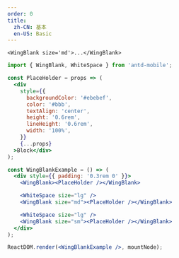 ```yaml
---
order: 0
title:
  zh-CN: 基本
  en-US: Basic
---
```


```<WingBlank size='md'>...</WingBlank>```

````jsx
import { WingBlank, WhiteSpace } from 'antd-mobile';

const PlaceHolder = props => (
  <div
    style={{
      backgroundColor: '#ebebef',
      color: '#bbb',
      textAlign: 'center',
      height: '0.6rem',
      lineHeight: '0.6rem',
      width: '100%',
    }}
    {...props}
  >Block</div>
);

const WingBlankExample = () => (
  <div style={{ padding: '0.3rem 0' }}>
    <WingBlank><PlaceHolder /></WingBlank>

    <WhiteSpace size="lg" />
    <WingBlank size="md"><PlaceHolder /></WingBlank>

    <WhiteSpace size="lg" />
    <WingBlank size="sm"><PlaceHolder /></WingBlank>
  </div>
);

ReactDOM.render(<WingBlankExample />, mountNode);
````
